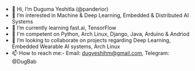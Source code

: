 - 👋 Hi, I’m Duguma Yeshitla (@panderior)
- 👀 I’m interested in Machine & Deep Learning, Embedded & Distributed AI Systems
- 🌱 I’m currently learning fast.ai, TensorFlow
- 🌱 I'm competent on Python, Arch Linux, Django, Java, Arduino & Andriod
- 🌱 I’m looking to collaborate on projects regarding Deep Learning, Embedded Wearable AI systems, Arch Linux
- 📫 How to reach me:- Email: dugyeshihm@gmail.com, Telegram: @DugBab
